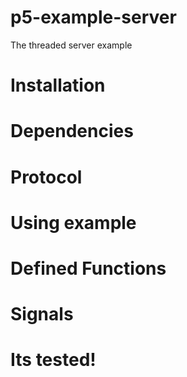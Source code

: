p5-example-server
=================

The threaded server example

Installation
===

Dependencies
===

Protocol
===

Using example
===

Defined Functions
===

Signals
===

Its tested!
===

